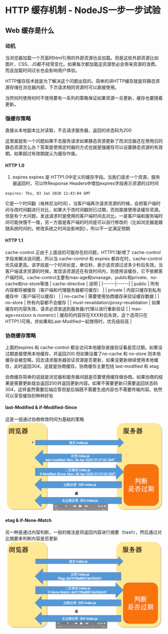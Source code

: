 # HTTP 缓存机制 - NodeJS一步一步试验
## Web 缓存是什么
### 动机
当浏览器加载一个页面时html引用的外部资源也会加载。但是这些外部资源比如图片、CSS、JS都不经常变化。如果每次都加载这资源势必会带来资源的浪费。而且加载时间过长也会影响用户体验。

HTTP缓存技术就是为了解决这个问题出现的。简单的讲HTTP缓存就是将静态资源存储在浏览器内部，下次请求相同资源时可以直接使用。

当然何时使用何时不使用要有一系列的策略保证如果资源一旦更新，缓存也要随着更新。
### 强缓存策略
直接从本地副本比对读取，不去请求服务器，返回的状态码为200

这里面就有一个问题如果不去服务请求如果静态资源更新了而浏览器还在使用旧的静态资源怎么办？答案是使用定时器的方式也就是强缓存可以设置静态资源的有效期。如果超过有效期就认为缓存作废。
#### HTTP 1.0 
1. expires
expires 是 HTTP1.0中定义的缓存字段。当我们请求一个资源，服务器返回时，可以咋Response Headers中增加expires字段表示资源的过时间
```http
expires: Thu, 03 Jan 2020 11:43:04 GMT
```
它是一个时间戳（格林尼治时间），当客户端再次请求资源的时候，会把客户端时间与改时间戳进行对比，如果大于改时间戳则已过期，否则直接使用该缓存资源。但是有个大问题，发送请求时是使用的客户端时间去对比。一是客户端和服务端时间可能快慢不一致，另一方面是客户端的时间是可以自行修改的（比如浏览器是跟随系统时间的，修改系统之时间会影响到），所以不一定满足预期

#### HTTP 1.1
cache-control
正由于上面说的可能存在的问题，HTTP1.1新增了 cache-control 字段来解决该问题，所以当 cache-control 和 expires 都存在时，cache-control 优先级更高。该字段是一个时间长度，单位秒，表示该资源过滤多少秒后失效。当客户端请求资源的时候，发现该资源还在有效时间内，则使用该缓存，它不依赖客户端时间。cache-control主要有max-age和smaxage、public和private、no-cache和no-store等值
| cache-directive | 说明 |
|------|------|
| public | 所有内容都将被缓存（客户端和代理服务器都可缓存） |
| private | 内容只缓存到私有缓存中（客户端可以缓存） |
| no-cache | 需要使用协商缓存来验证缓存数据 |
| no-store | 所有内容都不会缓存 |
| must-revalidation/proxy-revalidation | 如果缓存的内容失效，请求必须发送到服务器/代理以进行重新验证 |
| max-age=xxx(xxx is numeric) | 缓存的内容将在XXX秒后失效，这个选项只在HTTP1.1可用，并如果和Last-Modified一起使用时，优先级较高 |

### 协商缓存策略
上面的expires 和 cache-control 都会访问本地缓存直接验证看是否过期，如果没过期直接使用本地缓存，并返回200.但如果设置了no-cache 和 no-store 则本地缓存会被忽略，回去请求服务器验证资源是否更新，如果没更新继续使用本地缓存，此时返回304，这就是协商缓存。协商缓存主要包括 last-modified 和 etag

协商缓存简单的说就是浏览器和服务器间就是否要使用缓存做协商。如果协商的结果是需要更新就会返回200并返回更新内容。如果不需要更新只需要返回状态码304，这样虽然需要后端应答但是后端既不需要生成内容也不需要传输内容。依然可以享受缓存的种种好处

#### last-Modified & if-Modified-Since
这是一组通过协商修改时间为基础的策略
![协商缓存](./last-Modified.png) 
#### etag & if-None-Match
另一种是通过内容判断，一般的做法是将返回内容进行摘要（hash），然后通过对比摘要来判断内容是否更新
![基于内容缓存](./etag.png) 